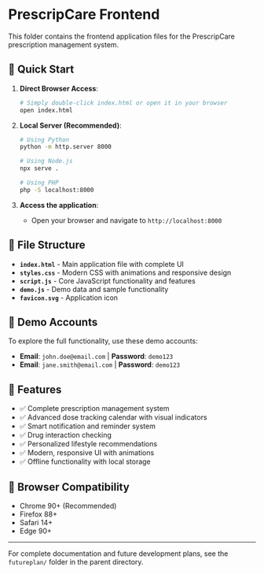 # PrescripCare Frontend

This folder contains the frontend application files for the PrescripCare prescription management system.

## 🚀 Quick Start

1. **Direct Browser Access**:
   ```bash
   # Simply double-click index.html or open it in your browser
   open index.html
   ```

2. **Local Server (Recommended)**:
   ```bash
   # Using Python
   python -m http.server 8000
   
   # Using Node.js
   npx serve .
   
   # Using PHP
   php -S localhost:8000
   ```

3. **Access the application**:
   - Open your browser and navigate to `http://localhost:8000`

## 📁 File Structure

- **`index.html`** - Main application file with complete UI
- **`styles.css`** - Modern CSS with animations and responsive design
- **`script.js`** - Core JavaScript functionality and features
- **`demo.js`** - Demo data and sample functionality
- **`favicon.svg`** - Application icon

## 🎯 Demo Accounts

To explore the full functionality, use these demo accounts:

- **Email**: `john.doe@email.com` | **Password**: `demo123`
- **Email**: `jane.smith@email.com` | **Password**: `demo123`

## 🌟 Features

- ✅ Complete prescription management system
- ✅ Advanced dose tracking calendar with visual indicators
- ✅ Smart notification and reminder system
- ✅ Drug interaction checking
- ✅ Personalized lifestyle recommendations
- ✅ Modern, responsive UI with animations
- ✅ Offline functionality with local storage

## 📱 Browser Compatibility

- Chrome 90+ (Recommended)
- Firefox 88+
- Safari 14+
- Edge 90+

---

For complete documentation and future development plans, see the `futureplan/` folder in the parent directory.